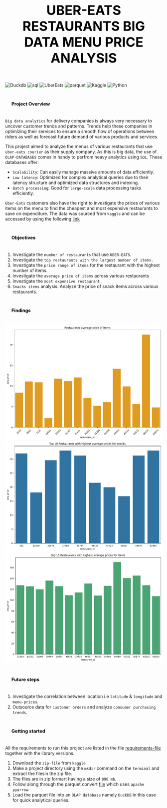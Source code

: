 ## <div style="padding: 35px;color:white;margin:10;font-size:200%;text-align:center;display:fill;border-radius:10px;overflow:hidden;background-image: url(https://images.pexels.com/photos/7078619/pexels-photo-7078619.jpeg?auto=compress&cs=tinysrgb&w=1260&h=750&dpr=1)"><b><span style='color:black'><strong> UBER-EATS RESTAURANTS BIG DATA MENU PRICE ANALYSIS </strong></span></b> </div> 

![Duckdb](https://img.shields.io/badge/DuckDB-FFF000?logo=duckdb&logoColor=000&style=for-the-badge)
![sql](https://img.shields.io/badge/SQLite-003B57?logo=sqlite&logoColor=fff&style=for-the-badge)
![UberEats](https://img.shields.io/badge/Uber%20Eats-06C167?logo=ubereats&logoColor=fff&style=for-the-badge)
![parquet](https://img.shields.io/badge/Apache%20Parquet-50ABF1?logo=apacheparquet&logoColor=fff&style=for-the-badge)
![Kaggle](https://img.shields.io/badge/Kaggle-20BEFF?logo=kaggle&logoColor=fff&style=for-the-badge)
![Python](https://img.shields.io/badge/Python-3776AB?logo=python&logoColor=fff&style=for-the-badge)

### <div style="padding: 20px;color:white;margin:10;font-size:90%;text-align:left;display:fill;border-radius:10px;overflow:hidden;background-image: url(https://w0.peakpx.com/wallpaper/957/661/HD-wallpaper-white-marble-white-stone-texture-marble-stone-background-white-stone.jpg)"><b><span style='color:black'> Project Overview</span></b> </div>

`Big data analytics` for delivery companies is always very necessary to uncover customer trends and patterns. Trends help these companies in optimizing their services to ensure a smooth flow of operations between riders as well as forecast future demand of various products and services. 

This project aimed to analyze the menus of various restaurants that use `uber-eats courier` as their supply company. As this is big data, the use of `OLAP-DATABASES` comes in handy to perfrom heavy analytics using `SQL`. These databases offer:

* `Scalability`: Can easily manage massive amounts of data efficiently.
* `Low latency`: Optimized for complex analytical queries due to their latency structure and optimized data structures and indexing. 
* `Batch processing`: Good for `large-scale` data processing tasks efficiently.

`Uber-Eats` customers also have the right to investigate the prices of various items on the menu to find the cheapest and most expensive restaurants to save on expenditure. The data was sourced from `kaggle` and can be accessed by using the following [link](https://www.kaggle.com/datasets/ahmedshahriarsakib/uber-eats-usa-restaurants-menus)

### <div style="padding: 20px;color:white;margin:10;font-size:90%;text-align:left;display:fill;border-radius:10px;overflow:hidden;background-image: url(https://w0.peakpx.com/wallpaper/957/661/HD-wallpaper-white-marble-white-stone-texture-marble-stone-background-white-stone.jpg)"><b><span style='color:black'> Objectives</span></b> </div>

1. Investigate the `number of restaurants` that use `UBER-EATS`.
2. Investigate the `top restaurants with the largest number of items.`
3. Investigate the `price range of items` for the restaurant with the highest number of items.
4. Investigate the `average price of items` across various restaurants
5. Investigate the `most expensive restaurant.`
6. `Snacks items` analysis. Analyze the price of snack items across various restaurants. 

### <div style="padding: 20px;color:white;margin:10;font-size:90%;text-align:left;display:fill;border-radius:10px;overflow:hidden;background-image: url(https://w0.peakpx.com/wallpaper/957/661/HD-wallpaper-white-marble-white-stone-texture-marble-stone-background-white-stone.jpg)"><b><span style='color:black'> Findings</span></b> </div>

![avg-price](images/avg_price.png)
![snacks](images/snacks_prices.png)
![prices](images/Items_prices.png)

### <div style="padding: 20px;color:white;margin:10;font-size:90%;text-align:left;display:fill;border-radius:10px;overflow:hidden;background-image: url(https://w0.peakpx.com/wallpaper/957/661/HD-wallpaper-white-marble-white-stone-texture-marble-stone-background-white-stone.jpg)"><b><span style='color:black'> Future steps</span></b> </div>

1. Investigate the correlation between location i.e `latitude` & `longitude` and `menu-prices`. 
2. Outsource data for `customer orders` and analyze `consumer purchasing trends`.

### <div style="padding: 20px;color:white;margin:10;font-size:90%;text-align:left;display:fill;border-radius:10px;overflow:hidden;background-image: url(https://w0.peakpx.com/wallpaper/957/661/HD-wallpaper-white-marble-white-stone-texture-marble-stone-background-white-stone.jpg)"><b><span style='color:black'> Getting started</span></b> </div>

All the requirements to run this project are listed in the file [requirements-file](requirements.txt) together with the library versions. 

1. Download the `zip-file` from `kaggle`
2. Make a project directory using the `mkdir` command on the `terminal` and extract the filesin the zip file.
3. The files are in zip formart having a size of `896 mb`. 
4. Follow along through the parquet convert [file](parquet_convert.py) which uses `apache pyarrow`.
5. Load the parquet file into an `OLAP database` namely `DuckDB` in this case for quick analytical queries. 

